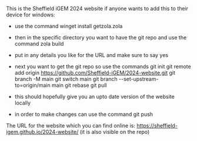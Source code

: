 This is the Sheffield iGEM 2024 website if anyone wants to add this to their device for windows:

- use the command
winget install getzola.zola
- then in the specific directory you want to have the git repo and use the command
zola build
- put in any details you like for the URL and make sure to say yes

- next you want to get the git repo so use the commands
git init
git remote add origin https://github.com/Sheffield-iGEM/2024-website.git
git branch -M main
git switch main
git branch --set-upstream-to=origin/main main
git rebase
git pull

- this should hopefully give you an upto date version of the website locally 
- in order to make changes can use the command
git push

The URL for the website which you can find online is: https://sheffield-igem.github.io/2024-website/
(it is also visible on the repo)
